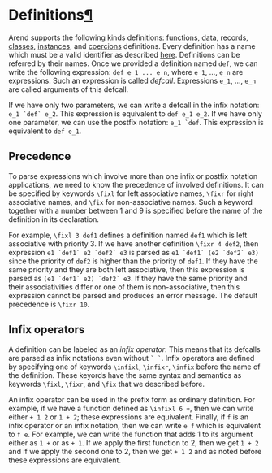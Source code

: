 <h1 id="definitions">Definitions<a class="headerlink" href="#definitions" title="Permanent link">&para;</a></h1>

Arend supports the following kinds definitions: [functions](/language-reference/definitions/functions), [data](/language-reference/definitions/data), [records](/language-reference/definitions/records), [classes](/language-reference/definitions/classes), [instances](/language-reference/definitions/classes), and [coercions](/language-reference/definitions/coercion) definitions.
Every definition has a name which must be a valid identifier as described [here](/language-reference/lexical-structure/#identifiers).
Definitions can be referred by their names.
Once we provided a definition named `def`, we can write the following expression: `def e_1 ... e_n`, where `e_1`, ..., `e_n` are expressions.
Such an expression is called _defcall_.
Expressions `e_1`, ..., `e_n` are called arguments of this defcall.

If we have only two parameters, we can write a defcall in the infix notation: ``e_1 `def` e_2``.
This expression is equivalent to `def e_1 e_2`.
If we have only one parameter, we can use the postfix notation: ``e_1 `def``.
This expression is equivalent to `def e_1`.

## Precedence

To parse expressions which involve more than one infix or postfix notation applications, we need to know the precedence of involved definitions.
It can be specified by keywords `\fixl` for left associative names, `\fixr` for right associative names, and `\fix` for non-associative names.
Such a keyword together with a number between 1 and 9 is specified before the name of the definition in its declaration.

For example, `\fixl 3 def1` defines a definition named `def1` which is left associative with priority 3.
If we have another definition `\fixr 4 def2`, then expression ``e1 `def1` e2 `def2` e3`` is parsed as ``e1 `def1` (e2 `def2` e3)`` since the priority of `def2` is higher than the priority of `def1`.
If they have the same priority and they are both left associative, then this expression is parsed as ``(e1 `def1` e2) `def2` e3``.
If they have the same priority and their associativities differ or one of them is non-associative, then this expression cannot be parsed and produces an error message.
The default precedence is `\fixr 10`.

## Infix operators

A definition can be labeled as an _infix operator_.
This means that its defcalls are parsed as infix notations even without `` ` ` ``.
Infix operators are defined by specifying one of keywords `\infixl`, `\infixr`, `\infix` before the name of the definition.
These keyords have the same syntax and semantics as keywords `\fixl`, `\fixr`, and `\fix` that we described before.

An infix operator can be used in the prefix form as ordinary definition.
For example, if we have a function defined as `\infixl 6 +`, then we can write either `+ 1 2` or `1 + 2`; these expressions are equivalent.
Finally, if `f` is an infix operator or an infix notation, then we can write `e f` which is equivalent to `f e`.
For example, we can write the function that adds 1 to its argument either as `1 +` or as `+ 1`.
If we apply the first function to 2, then we get `1 + 2` and if we apply the second one to 2, then we get `+ 1 2` and as noted before these expressions are equivalent.
